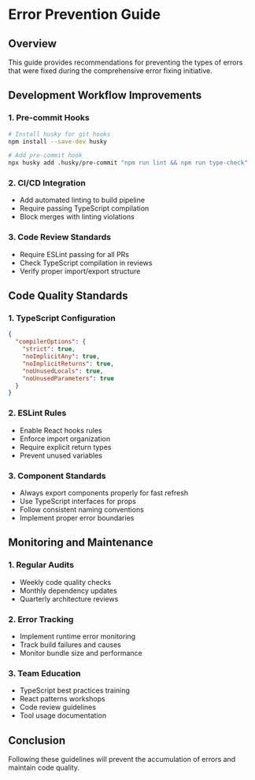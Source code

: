 # Error Prevention Guide

## Overview
This guide provides recommendations for preventing the types of errors that were fixed during the comprehensive error fixing initiative.

## Development Workflow Improvements

### 1. Pre-commit Hooks
```bash
# Install husky for git hooks
npm install --save-dev husky

# Add pre-commit hook
npx husky add .husky/pre-commit "npm run lint && npm run type-check"
```

### 2. CI/CD Integration
- Add automated linting to build pipeline
- Require passing TypeScript compilation
- Block merges with linting violations

### 3. Code Review Standards
- Require ESLint passing for all PRs
- Check TypeScript compilation in reviews
- Verify proper import/export structure

## Code Quality Standards

### 1. TypeScript Configuration
```json
{
  "compilerOptions": {
    "strict": true,
    "noImplicitAny": true,
    "noImplicitReturns": true,
    "noUnusedLocals": true,
    "noUnusedParameters": true
  }
}
```

### 2. ESLint Rules
- Enable React hooks rules
- Enforce import organization
- Require explicit return types
- Prevent unused variables

### 3. Component Standards
- Always export components properly for fast refresh
- Use TypeScript interfaces for props
- Follow consistent naming conventions
- Implement proper error boundaries

## Monitoring and Maintenance

### 1. Regular Audits
- Weekly code quality checks
- Monthly dependency updates
- Quarterly architecture reviews

### 2. Error Tracking
- Implement runtime error monitoring
- Track build failures and causes
- Monitor bundle size and performance

### 3. Team Education
- TypeScript best practices training
- React patterns workshops
- Code review guidelines
- Tool usage documentation

## Conclusion
Following these guidelines will prevent the accumulation of errors and maintain code quality.